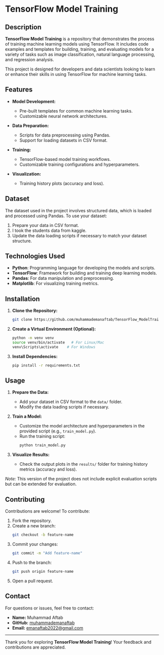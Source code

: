 # TensorFlow Model Training

## Description

**TensorFlow Model Training** is a repository that demonstrates the process of training machine learning models using TensorFlow. It includes code examples and templates for building, training, and evaluating models for a variety of tasks such as image classification, natural language processing, and regression analysis.

This project is designed for developers and data scientists looking to learn or enhance their skills in using TensorFlow for machine learning tasks.

## Features

- **Model Development:**
  - Pre-built templates for common machine learning tasks.
  - Customizable neural network architectures.

- **Data Preparation:**
  - Scripts for data preprocessing using Pandas.
  - Support for loading datasets in CSV format.

- **Training:**
  - TensorFlow-based model training workflows.
  - Customizable training configurations and hyperparameters.

- **Visualization:**
  - Training history plots (accuracy and loss).

## Dataset

The dataset used in the project involves structured data, which is loaded and processed using Pandas. To use your dataset:
1. Prepare your data in CSV format.
2. I took the students data from kaggle.
3. Update the data loading scripts if necessary to match your dataset structure.

## Technologies Used

- **Python**: Programming language for developing the models and scripts.
- **TensorFlow**: Framework for building and training deep learning models.
- **Pandas**: For data manipulation and preprocessing.
- **Matplotlib**: For visualizing training metrics.

## Installation

1. **Clone the Repository:**
   ```bash
   git clone https://github.com/muhammademanaftab/TensorFlow_ModelTraining.git
   ```
2. **Create a Virtual Environment (Optional):**
   ```bash
   python -m venv venv
   source venv/bin/activate   # For Linux/Mac
   venv\Scripts\activate    # For Windows
   ```
3. **Install Dependencies:**
   ```bash
   pip install -r requirements.txt
   ```

## Usage

1. **Prepare the Data:**
   - Add your dataset in CSV format to the `data/` folder.
   - Modify the data loading scripts if necessary.

2. **Train a Model:**
   - Customize the model architecture and hyperparameters in the provided script (e.g., `train_model.py`).
   - Run the training script:
     ```bash
     python train_model.py
     ```

3. **Visualize Results:**
   - Check the output plots in the `results/` folder for training history metrics (accuracy and loss).

*Note:* This version of the project does not include explicit evaluation scripts but can be extended for evaluation.

## Contributing

Contributions are welcome! To contribute:

1. Fork the repository.
2. Create a new branch:
   ```bash
   git checkout -b feature-name
   ```
3. Commit your changes:
   ```bash
   git commit -m "Add feature-name"
   ```
4. Push to the branch:
   ```bash
   git push origin feature-name
   ```
5. Open a pull request.

## Contact

For questions or issues, feel free to contact:

- **Name:** Muhammad Aftab
- **GitHub:** [muhammademanaftab](https://github.com/muhammademanaftab)
- **Email:** emanaftab2022@gmail.com
---

Thank you for exploring **TensorFlow Model Training**! Your feedback and contributions are appreciated.

